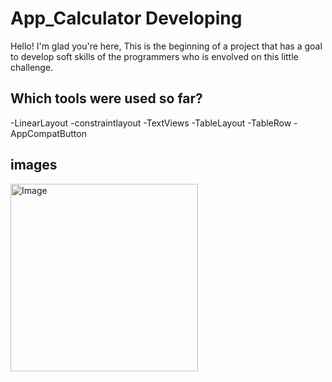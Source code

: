 # App_Calculator Developing

Hello! I'm glad you're here,
This is the beginning of a project that has a goal to develop soft skills of the programmers who is envolved on this little challenge. 

## Which tools were used so far?
-LinearLayout
-constraintlayout
-TextViews
-TableLayout
-TableRow
-AppCompatButton

## images

<img width="300" alt="Image" src="https://github.com/user-attachments/assets/784080b4-d914-4a33-b570-8f6604357c96" />
